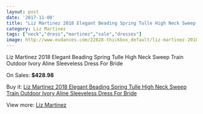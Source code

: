 ```yaml
---
layout: post
date: '2017-11-09'
title: "Liz Martinez 2018 Elegant Beading Spring Tulle High Neck Sweep Train Outdoor Ivory Aline Sleeveless Dress For Bride"
category: Liz Martinez
tags: ["neck","dress","martinez","sale","dresses"]
image: http://www.eudances.com/22828-thickbox_default/liz-martinez-2018-elegant-beading-spring-tulle-high-neck-sweep-train-outdoor-ivory-aline-sleeveless-dress-for-bride.jpg
---
```

Liz Martinez 2018 Elegant Beading Spring Tulle High Neck Sweep Train Outdoor Ivory Aline Sleeveless Dress For Bride

On Sales: **$428.98**
<a href="https://www.eudances.com/en/liz-martinez/7303-liz-martinez-2018-elegant-beading-spring-tulle-high-neck-sweep-train-outdoor-ivory-aline-sleeveless-dress-for-bride.html"><amp-img layout="responsive" width="600" height="600" src="//www.eudances.com/22828-thickbox_default/liz-martinez-2018-elegant-beading-spring-tulle-high-neck-sweep-train-outdoor-ivory-aline-sleeveless-dress-for-bride.jpg" alt="Liz Martinez 2018 Elegant Beading Spring Tulle High Neck Sweep Train Outdoor Ivory Aline Sleeveless Dress For Bride 0" /></a>
<a href="https://www.eudances.com/en/liz-martinez/7303-liz-martinez-2018-elegant-beading-spring-tulle-high-neck-sweep-train-outdoor-ivory-aline-sleeveless-dress-for-bride.html"><amp-img layout="responsive" width="600" height="600" src="//www.eudances.com/22831-thickbox_default/liz-martinez-2018-elegant-beading-spring-tulle-high-neck-sweep-train-outdoor-ivory-aline-sleeveless-dress-for-bride.jpg" alt="Liz Martinez 2018 Elegant Beading Spring Tulle High Neck Sweep Train Outdoor Ivory Aline Sleeveless Dress For Bride 1" /></a>
<a href="https://www.eudances.com/en/liz-martinez/7303-liz-martinez-2018-elegant-beading-spring-tulle-high-neck-sweep-train-outdoor-ivory-aline-sleeveless-dress-for-bride.html"><amp-img layout="responsive" width="600" height="600" src="//www.eudances.com/22830-thickbox_default/liz-martinez-2018-elegant-beading-spring-tulle-high-neck-sweep-train-outdoor-ivory-aline-sleeveless-dress-for-bride.jpg" alt="Liz Martinez 2018 Elegant Beading Spring Tulle High Neck Sweep Train Outdoor Ivory Aline Sleeveless Dress For Bride 2" /></a>
<a href="https://www.eudances.com/en/liz-martinez/7303-liz-martinez-2018-elegant-beading-spring-tulle-high-neck-sweep-train-outdoor-ivory-aline-sleeveless-dress-for-bride.html"><amp-img layout="responsive" width="600" height="600" src="//www.eudances.com/22829-thickbox_default/liz-martinez-2018-elegant-beading-spring-tulle-high-neck-sweep-train-outdoor-ivory-aline-sleeveless-dress-for-bride.jpg" alt="Liz Martinez 2018 Elegant Beading Spring Tulle High Neck Sweep Train Outdoor Ivory Aline Sleeveless Dress For Bride 3" /></a>

Buy it: [Liz Martinez 2018 Elegant Beading Spring Tulle High Neck Sweep Train Outdoor Ivory Aline Sleeveless Dress For Bride](https://www.eudances.com/en/liz-martinez/7303-liz-martinez-2018-elegant-beading-spring-tulle-high-neck-sweep-train-outdoor-ivory-aline-sleeveless-dress-for-bride.html "Liz Martinez 2018 Elegant Beading Spring Tulle High Neck Sweep Train Outdoor Ivory Aline Sleeveless Dress For Bride")

View more: [Liz Martinez](https://www.eudances.com/en/113-liz-martinez "Liz Martinez")